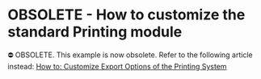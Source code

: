 
# OBSOLETE - How to customize the standard Printing module


⛔ OBSOLETE. This example is now obsolete. Refer to the following article instead: [How to: Customize Export Options of the Printing System](https://docs.devexpress.com/eXpressAppFramework/113283/shape-export-print-data/printing-exporting-in-listview/how-to-customize-export-options-of-the-printing-system)
